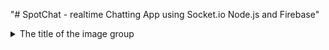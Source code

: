 "# SpotChat - realtime Chatting App using Socket.io Node.js and Firebase" 

<details>
  <summary>The title of the image group</summary><details>
  <img src="https://github.com/imRecoder/SpotChat/blob/main/screeshots/WhatsApp%20Image%202021-04-14%20at%201.23.00%20PM%20(1).jpeg" name="image-name">
  <img src="https://github.com/imRecoder/SpotChat/blob/main/screeshots/WhatsApp%20Image%202021-04-14%20at%201.23.00%20PM%20(1).jpeg" name="image-name">
  <img src="https://github.com/imRecoder/SpotChat/blob/main/screeshots/WhatsApp%20Image%202021-04-14%20at%201.23.00%20PM%20(1).jpeg" name="image-name">
</details>


## Clone Project
> git clone https://github.com/imRecoder/SpotChat.git

## Install App Dependencies
> cd spotchat
> npm install

## Configure Node Server
> cd spotChat node server
> npm install

## Deploy Spotchat node server to Heroku

## Create Nexmo Sms Account and replace credentials in nexmo otp verificatio files
## upload Nexmo sms configuration files to 000webhost server

## Replace server links in main app

